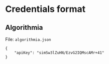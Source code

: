 # Credentials format

## Algorithmia

File: `algorithmia.json`

```
{
    "apiKey": "simSw3lZuHN/EzvG2IQMscAMr+41"
}
```